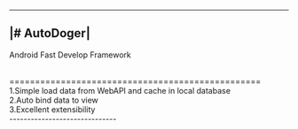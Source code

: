 -------------
|# AutoDoger|
-------------
Android Fast Develop Framework

<br/>=================================================<br/>
1.Simple load data from WebAPI and cache in local database<br/>
2.Auto bind data to view<br/>
3.Excellent extensibility
<br/>------------------------------<br/>
